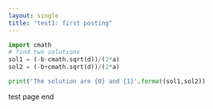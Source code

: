 ```yaml
---
layout: single
title: "test1: first posting"
---
```


```python 
import cmath
# find two solutions
sol1 = (-b-cmath.sqrt(d))/(2*a)
sol2 = (-b+cmath.sqrt(d))/(2*a)

print('The solution are {0} and {1}'.format(sol1,sol2))
```
test page end